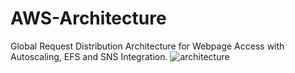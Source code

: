 # AWS-Architecture
Global Request Distribution Architecture for Webpage Access with Autoscaling, EFS and SNS  Integration.
![architecture](https://github.com/saipranay2017/AWS-Architecture/assets/109576955/7800f288-158c-45f4-89f2-562144a3769a)
